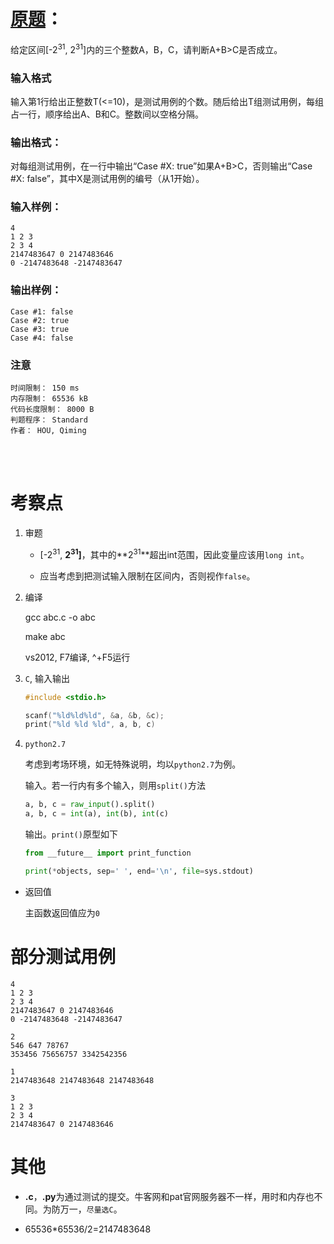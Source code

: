 #	[原题](https://www.patest.cn/contests/pat-b-practise/1011)：

给定区间[-2<sup>31</sup>, 2<sup>31</sup>]内的三个整数A，B，C，请判断A+B>C是否成立。

###	输入格式

输入第1行给出正整数T(<=10)，是测试用例的个数。随后给出T组测试用例，每组占一行，顺序给出A、B和C。整数间以空格分隔。

###	输出格式：

对每组测试用例，在一行中输出“Case #X: true”如果A+B>C，否则输出“Case #X: false”，其中X是测试用例的编号（从1开始）。

###	输入样例：

```
4
1 2 3
2 3 4
2147483647 0 2147483646
0 -2147483648 -2147483647
```

###	输出样例：

```
Case #1: false
Case #2: true
Case #3: true
Case #4: false
```

###	注意

```
时间限制： 150 ms
内存限制： 65536 kB
代码长度限制： 8000 B
判题程序： Standard
作者： HOU, Qiming
```

<br/><br/>

#	考察点

1.	审题

	*	[-2<sup>31</sup>, **2<sup>31</sup>]**，其中的**2<sup>31</sup>**超出int范围，因此变量应该用`long int`。

	*	应当考虑到把测试输入限制在区间内，否则视作`false`。

2.	编译

	gcc abc.c -o abc

	make abc

	vs2012, F7编译, ^+F5运行

3.	`C`, 输入输出

	```c
	#include <stdio.h>

	scanf("%ld%ld%ld", &a, &b, &c);
	print("%ld %ld %ld", a, b, c)
	```

4.	`python2.7`

	考虑到考场环境，如无特殊说明，均以`python2.7`为例。

	输入。若一行内有多个输入，则用`split()`方法

	```python
	a, b, c = raw_input().split()
	a, b, c = int(a), int(b), int(c)
	```

	输出。`print()`原型如下

	```python
	from __future__ import print_function	
	
	print(*objects, sep=' ', end='\n', file=sys.stdout)
	```

*	返回值

	主函数返回值应为`0`

#	部分测试用例

```
4
1 2 3
2 3 4
2147483647 0 2147483646
0 -2147483648 -2147483647

2
546 647 78767
353456 75656757 3342542356

1
2147483648 2147483648 2147483648

3
1 2 3
2 3 4
2147483647 0 2147483646
```

#	其他

*	**.c**，**.py**为通过测试的提交。牛客网和pat官网服务器不一样，用时和内存也不同。为防万一，`尽量选C`。

*	65536*65536/2=2147483648
